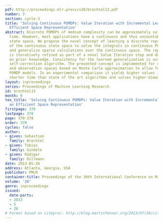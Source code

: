 ```yaml
---
pdf: http://proceedings.mlr.press/v28/brechtel13.pdf
number: 3
section: cycle-3
title: 'Solving Continuous POMDPs: Value Iteration with Incremental Learning of an
  Efficient Space Representation'
abstract: Discrete POMDPs of medium complexity can be approximately solved in reasonable
  time. However, most applications have a continuous and thus uncountably infinite
  state space. We propose the novel concept of learning a discrete representation
  of the continuous state space to solve the integrals in continuous POMDPs efficiently
  and generalize sparse calculations over the continuous space. The representation
  is iteratively refined as part of a novel Value Iteration step and does not depend
  on prior knowledge. Consistency for the learned generalization is asserted by a
  self-correction algorithm. The presented concept is implemented for continuous state
  and observation spaces based on Monte Carlo approximation to allow for arbitrary
  POMDP models. In an experimental comparison it yields higher values in significantly
  shorter time than state of the art algorithms and solves higher-dimensional problems.
layout: inproceedings
series: Proceedings of Machine Learning Research
id: brechtel13
month: 0
tex_title: 'Solving Continuous POMDPs: Value Iteration with Incremental Learning of
  an Efficient Space Representation'
firstpage: 370
lastpage: 378
page: 370-378
order: 370
cycles: false
author:
- given: Sebastian
  family: Brechtel
- given: Tobias
  family: Gindele
- given: Rüdiger
  family: Dillmann
date: 2013-05-26
address: Atlanta, Georgia, USA
publisher: PMLR
container-title: Proceedings of the 30th International Conference on Machine Learning
volume: '28'
genre: inproceedings
issued:
  date-parts:
  - 2013
  - 5
  - 26
# Format based on citeproc: http://blog.martinfenner.org/2013/07/30/citeproc-yaml-for-bibliographies/
---
```

